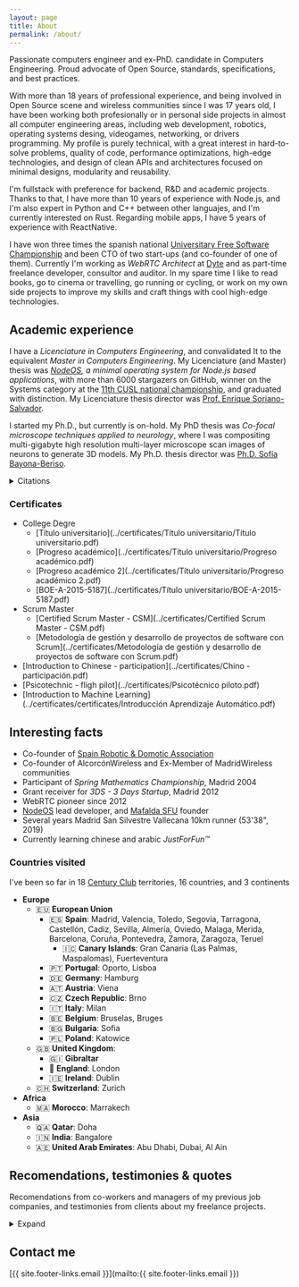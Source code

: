 ```yaml
---
layout: page
title: About
permalink: /about/
---
```


Passionate computers engineer and ex-PhD. candidate in Computers Engineering.
Proud advocate of Open Source, standards, specifications, and best practices.

With more than 18 years of professional experience, and being involved in Open
Source scene and wireless communities since I was 17 years old, I have been
working both profesionally or in personal side projects in almost all computer
engineering areas, including web development, robotics, operating systems
desing, videogames, networking, or drivers programming. My profile is purely
technical, with a great interest in hard-to-solve problems, quality of code,
performance optimizations, high-edge technologies, and design of clean APIs and
architectures focused on minimal designs, modularity and reusability.

I'm fullstack with preference for backend, R&D and academic projects. Thanks to
that, I have more than 10 years of experience with Node.js, and I'm also expert
in Python and C++ between other languajes, and I'm currently interested on Rust.
Regarding mobile apps, I have 5 years of experience with ReactNative.

I have won three times the spanish national
[Universitary Free Software Championship](https://www.concursosoftwarelibre.org)
and been CTO of two start-ups (and co-founder of one of them). Currently I'm
working as *WebRTC Architect* at [Dyte](https://www.dyte.io/) and as part-time
freelance developer, consultor and auditor. In my spare time I like to read
books, go to cinema or travelling, go running or cycling, or work on my own side
projects to improve my skills and craft things with cool high-edge technologies.

## Academic experience

I have a *Licenciature in Computers Engineering*, and convalidated It to the
equivalent *Master in Computers Engineering*. My Licenciature (and Master)
thesis was
*[NodeOS](projects.md#nodeos), a minimal operating system for Node.js based applications*,
with more than 6000 stargazers on GitHub, winner on the Systems category at the
[11th CUSL national championship](https://www.concursosoftwarelibre.org), and
graduated with distinction. My Licenciature thesis director was
[Prof. Enrique Soriano-Salvador](https://gsyc.urjc.es/~esoriano/).

I started my Ph.D., but currently is on-hold. My PhD thesis was *Co-focal
microscope techniques applied to neurology*, where I was compositing
multi-gigabyte high resolution multi-layer microscope scan images of neurons to
generate 3D models. My Ph.D. thesis director was
[Ph.D. Sofía Bayona-Beriso](https://gestion2.urjc.es/pdi/ver/sofia.bayona).

<details>
  <summary>Citations</summary>

- [NodeOS](projects.md#nodeos)
  - [Novática 236.pdf](<../papers/Novática 236.pdf>), April-June 2016:

    > They were also given honorable mentions for the projects:
    >
    > [...]
    >
    > **NodeOS** of **Jesús Leganés Combarro** (Rey Juan Carlos University).

    <details>
      <summary>Original (spanish)</summary>

      > Se entregaron también menciones especiales para los proyectos:
      >
      > [...]
      >
      > **NodeOS** de **Jesús Leganés Combarro** (Universidad Rey Juan Carlos).

    </details>

  - [The Case for Writing Network Drivers in High-Level Programming Languages](<../papers/The Case for Writing Network Drivers in High-Level Programming Languages.pdf>),
    13 September 2019:

    > 4.10.1 Related work. JavaScript is rarely used for low-level code, the
    > most OS-like projects are **NodeOS** and OS.js. **NodeOS** uses the Linux
    > kernel with Node.js as user space. OS.js runs a window manager and
    > applications in the browser and is backed by a server running Node.js on
    > a normal OS. Neither of these implements driver-level code in JavaScript.

- [ShareIt!](projects.md#shareit)
  - [Introducing ufo.js: A browser-oriented p2p network.pdf](<../papers/Introducing ufo.js - A browser-oriented p2p network.pdf>),
    February 2014:

    > Among real life applications using the datachannel as best as they can, we
    > should definitely mention **shareit** and sharefest. Such applications
    > allow browsers to share files in the absence of any form of upload to
    > external servers, as opposed to well-known services such as Dropbox or
    > Google Drive. Both **shareit** and sharefest use an external server
    > holding and managing a connection to each peer; these connections are
    > used to accomplish all the signaling procedures between peers. Thus the
    > actual p2p communication happens during file transfers.

    **Note**: [ShareIt!](projects.md#shareit) used an external server to
    bootstrap the initial discovery and signaling with other peers, once they
    were connected to at least another peer and being part of the P2P network,
    the discovery and signaling with new peers was done directly between peers
    over the P2P network itself, leaving the connection with the external
    server as a fallback mechanims.

</details>

### Certificates

- College Degre
  - [Título universitario](../certificates/Título universitario/Título universitario.pdf)
  - [Progreso académico](../certificates/Título universitario/Progreso académico.pdf)
  - [Progreso académico 2](../certificates/Título universitario/Progreso académico 2.pdf)
  - [BOE-A-2015-5187](../certificates/Título universitario/BOE-A-2015-5187.pdf)
- Scrum Master
  - [Certified Scrum Master - CSM](../certificates/Certified Scrum Master - CSM.pdf)
  - [Metodología de gestión y desarrollo de proyectos de software con Scrum](../certificates/Metodología de gestión y desarrollo de proyectos de software con Scrum.pdf)
- [Introduction to Chinese - participation](../certificates/Chino - participación.pdf)
- [Psicotechnic - fligh pilot](../certificates/Psicotécnico piloto.pdf)
- [Introduction to Machine Learning](../certificates/certificates/Introducción Aprendizaje Automático.pdf)

## Interesting facts

- Co-founder of [Spain Robotic & Domotic Association](https://www.arde.cc)
- Co-founder of AlcorcónWireless and Ex-Member of MadridWireless communities
- Participant of *Spring Mathematics Championship*, Madrid 2004
- Grant receiver for *3DS - 3 Days Startup*, Madrid 2012
- WebRTC pioneer since 2012
- [NodeOS](projects.md#nodeos) lead developer, and
  [Mafalda SFU](projects.md#mafalda) founder
- Several years Madrid San Silvestre Vallecana 10km runner (53'38", 2019)
- Currently learning chinese and arabic *JustForFun&trade;*

### Countries visited

I've been so far in 18
[Century Club](https://travelerscenturyclub.org/countries-and-territories)
territories, 16 countries, and 3 continents

- **Europe**
  - 🇪🇺 **European Union**
    - 🇪🇸 **Spain**: Madrid, Valencia, Toledo, Segovia, Tarragona, Castellón,
      Cadiz, Sevilla, Almería, Oviedo, Malaga, Merida, Barcelona, Coruña,
      Pontevedra, Zamora, Zaragoza, Teruel
      - 🇮🇨 **Canary Islands**: Gran Canaria (Las Palmas, Maspalomas),
        Fuerteventura
    - 🇵🇹 **Portugal**: Oporto, Lisboa
    - 🇩🇪 **Germany**: Hamburg
    - 🇦🇹 **Austria**: Viena
    - 🇨🇿 **Czech Republic**: Brno
    - 🇮🇹 **Italy**: Milan
    - 🇧🇪 **Belgium**: Bruselas, Bruges
    - 🇧🇬 **Bulgaria**: Sofia
    - 🇵🇱 **Poland**: Katowice
  - 🇬🇧 **United Kingdom**:
    - 🇬🇮 **Gibraltar**
    - 🏴󠁧󠁢󠁥󠁮󠁧󠁿 **England**: London
    - 🇮🇪 **Ireland**: Dublin
  - 🇨🇭 **Switzerland**: Zurich
- **Africa**
  - 🇲🇦 **Morocco**: Marrakech
- **Asia**
  - 🇶🇦 **Qatar**: Doha
  - 🇮🇳 **India**: Bangalore
  - 🇦🇪 **United Arab Emirates**: Abu Dhabi, Dubai, Al Ain

## Recomendations, testimonies & quotes

Recomendations from co-workers and managers of my previous job companies, and
testimonies from clients about my freelance projects.

<details>
  <summary>Expand</summary>

[Jorge Abrines](https://es.linkedin.com/in/jorge-abrines-b092423), CTO of
[Vaelsys](https://vaelsys.com/), July 2012:

> Jesus is a worker with a lot of knowledge in several technical areas, from
> low level programming up to scripting languages, and including devices
> integration that's where he was helping us. He is a person with a great
> interest for learning and improve himself each day, and I recommend him
> specially for his technical expertise and aptitudes.

[Diego González](https://www.linkedin.com/in/xmunch), Founder of SciArt Lab |
Software Engineer / Blockchain Expert at Docuten, May 2014:

> Jesus is much more than a brilliant developer. He loves to achieve complex
> goals just by using a keyboard and a bunch of code lines. I would describe him
> as a creative and genius mind, a geek with a lot of technical skills but also
> with engagement and passion. Jesus is that kind of guy that can launch a
> project to the top. I strongly recommend him.

[Juan Francisco Gato Luis](https://www.linkedin.com/in/jfcogato), Android R+D &
Singer, May 2014:

> I don't need so much words to recommend Jesús. Just one case, if you need a
> man that works for a project and not for money, this guy could reach it. He
> just can do it, and if he don't [know] how to made it, he will reach a way.

[Juan Searle](https://www.linkedin.com/in/juansearle), CTO at
[Full Circle_ apps](https://fullcircle.es/), December 2020:

> "I agree a lot with everything [you've proposed]. I'm surprised that you have
> owned the code in just some hours, without documentation and without mentoring
> from our side. Cool!
>
> This afternoon we'll have a call with the client and let's see if we get their
> aproval for the testing/refactoring, I'll keep you updated. We're going to
> propose it as a critical action to be done."

> "Tell you that it has been a pleasure to count on you for this job: serious,
> decisive and accessible. My idea is to have someone to whom I can ask for
> NodeJs development and evolution of projects already done like this one from
> TVN, and I think I've found the right person. If you are still available I
> will count on you in future projects without a doubt."

[Isabel Dorado](https://www.linkedin.com/in/isabeldoradomoreno/), Remote Talent
Advocate at [Circular](https://trycircular.com/), December 2020:

> Senior developer with experience leading teams and really hands on. Background
> in both back and frontend development. His expertise is related to Python,
> Node and C++. Spanish and English!

[Miguel Muñoz Royo](https://www.linkedin.com/in/miguelmunoz/), Business and
Technical Lead at [UST Global](https://ustglobal.es/), December 2020:

> The truth is that the conversation with Jesús has been very good. He's a
> Node.js super architect with experience more than enough for the profile we
> are looking for.

[Judith Aranda Rubio](https://www.linkedin.com/in/juditharanda/), Talent
Management at [Ferrovial](https://www.ferrovial.com/), December 2020:

> Wide development experiences and skills.

[Alberto Doval Iglesias](https://www.linkedin.com/in/albertodoval/), CTO at
[Councilbox](https://www.councilbox.com/), June 2021:

> Jesus was working with us at Councilbox in a very ambitious project to
> replace our video conferencing server. His experience at webrtc helped us
> complete the migration of our video infrastructure to Mediasoup.

[James Croney](https://github.com/techtruth), Tech Lead at
[Virbela](https://virbela.com/), November 2021:

> "You have good eyes for spotting best approaches and practices for things,
> even if people ignore them."

> "You have a good head on your shoulders about code and you offer good insights
> about things."

[Sol Rengifo Calderón](https://www.linkedin.com/in/sol-rengifo-calder%C3%B3n-5ba96514a/),
founder of [Gud](https://gud.social/), July 2022:

> Working with Jesus has been a luxury. He has been able to offer us an accurate
> and detailed view of the status of the project and has advised us at all times
> in an accurate, clear, honest and very professional manner. We will continue
> to collaborate with him without a doubt.

[Kushagra Vaish](https://www.linkedin.com/in/kushagra-vaish-9437b3110/),
CTO and co-founder of [Dyte](https://dyte.io/), January 2023:

> "Project you touch, project that increase its quality globally."

[Alexander Gavazov](https://www.linkedin.com/in/agavazov/),
Principal Tech & Lead at [Intellias](https://intellias.com/), September 2023
([LinkedIn comment](https://www.linkedin.com/feed/update/urn:li:activity:7113593290288955392?commentUrn=urn%3Ali%3Acomment%3A%28activity%3A7113593290288955392%2C7113611003703009280%29&dashCommentUrn=urn%3Ali%3Afsd_comment%3A%287113611003703009280%2Curn%3Ali%3Aactivity%3A7113593290288955392%29)):

> Having interacted with Jesus, I can confidently recommend him not only as a
> principal in JS (end-to-end), but also for any matters related to engineering.
> His extensive knowledge and commitment are evident in every task he
> undertakes, showcasing a high level of expertise in every project.

</details>

## Contact me

[{{ site.footer-links.email }}](mailto:{{ site.footer-links.email }})
